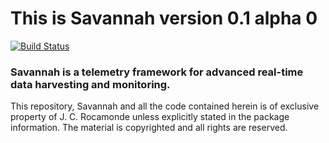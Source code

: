 This is Savannah version 0.1 alpha 0
====================================

[![Build Status](https://travis-ci.com/Rocamonde/savannah-framework.svg?token=mj7qmAwgUFUQspn2yVVx&branch=master)](https://travis-ci.com/Rocamonde/savannah-framework)

### Savannah is a telemetry framework for advanced real-time data harvesting and monitoring. 


This repository, Savannah and all the code contained herein is of exclusive property of J. C. Rocamonde unless explicitly stated in the package information. The material is copyrighted and all rights are reserved.


